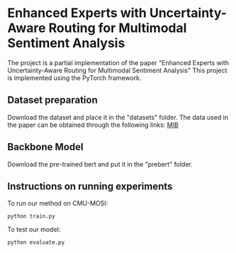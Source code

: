 # Enhanced Experts with Uncertainty-Aware Routing for Multimodal Sentiment Analysis

The project is a partial implementation of the paper "Enhanced Experts with Uncertainty-Aware Routing for Multimodal Sentiment Analysis"
This project is implemented using the PyTorch framework.


## Dataset preparation

Download the dataset and place it in the "datasets" folder.
The data used in the paper can be obtained through the following links: [MIB](https://github.com/TmacMai/Multimodal-Information-Bottleneck)

## Backbone Model
Download the pre-trained bert and put it in the "prebert" folder.

## Instructions on running experiments

To run our method on CMU-MOSI:

```
python train.py
```


To test our model:
```
python evaluate.py
```
